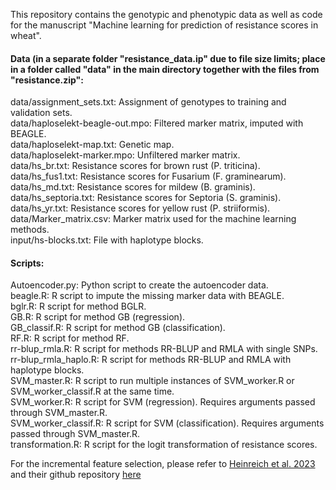 This repository contains the genotypic and phenotypic data as well as code for the manuscript "Machine learning for prediction of resistance scores in wheat".

#### Data (in a separate folder "resistance_data.ip" due to file size limits; place in a folder called "data" in the main directory together with the files from "resistance.zip":

data/assignment_sets.txt: Assignment of genotypes to training and validation sets. <br>
data/haploselekt-beagle-out.mpo: Filtered marker matrix, imputed with BEAGLE. <br>
data/haploselekt-map.txt: Genetic map. <br>
data/haploselekt-marker.mpo: Unfiltered marker matrix. <br>
data/hs_br.txt: Resistance scores for brown rust (P. triticina). <br>
data/hs_fus1.txt: Resistance scores for Fusarium (F. graminearum). <br>
data/hs_md.txt: Resistance scores for mildew (B. graminis). <br>
data/hs_septoria.txt: Resistance scores for Septoria (S. graminis). <br>
data/hs_yr.txt: Resistance scores for yellow rust (P. striiformis). <br>
data/Marker_matrix.csv: Marker matrix used for the machine learning methods. <br>
input/hs-blocks.txt: File with haplotype blocks.

#### Scripts:

Autoencoder.py: Python script to create the autoencoder data. <br>
beagle.R: R script to impute the missing marker data with BEAGLE. <br>
bglr.R: R script for method BGLR. <br>
GB.R: R script for method GB (regression). <br>
GB_classif.R: R script for method GB (classification). <br>
RF.R: R script for method RF. <br>
rr-blup_rmla.R: R script for methods RR-BLUP and RMLA with single SNPs. <br>
rr-blup_rmla_haplo.R: R script for methods RR-BLUP and RMLA with haplotype blocks. <br>
SVM_master.R: R script to run multiple instances of SVM_worker.R or SVM_worker_classif.R at the same time. <br>
SVM_worker.R: R script for SVM (regression). Requires arguments passed through SVM_master.R. <br>
SVM_worker_classif.R: R script for SVM (classification). Requires arguments passed through SVM_master.R. <br>
transformation.R: R script for the logit transformation of resistance scores.

For the incremental feature selection, please refer to [Heinreich et al. 2023](https://gsejournal.biomedcentral.com/articles/10.1186/s12711-023-00853-8) and their github repository [here](https://github.com/FelixHeinrich/GP_with_IFS/)
